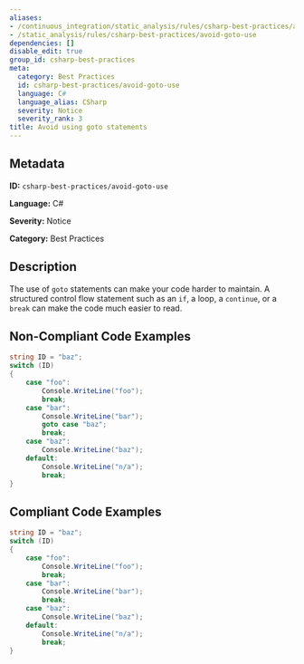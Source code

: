 ```yaml
---
aliases:
- /continuous_integration/static_analysis/rules/csharp-best-practices/avoid-goto-use
- /static_analysis/rules/csharp-best-practices/avoid-goto-use
dependencies: []
disable_edit: true
group_id: csharp-best-practices
meta:
  category: Best Practices
  id: csharp-best-practices/avoid-goto-use
  language: C#
  language_alias: CSharp
  severity: Notice
  severity_rank: 3
title: Avoid using goto statements
---
```

<!--  SOURCED FROM https://github.com/DataDog/datadog-static-analyzer-rule-docs -->


## Metadata
**ID:** `csharp-best-practices/avoid-goto-use`

**Language:** C#

**Severity:** Notice

**Category:** Best Practices

## Description
The use of `goto` statements can make your code harder to maintain. A structured control flow statement such as an `if`, a loop, a `continue`, or a `break` can make the code much easier to read.

## Non-Compliant Code Examples
```csharp
string ID = "baz";
switch (ID)
{
    case "foo":
        Console.WriteLine("foo");
        break;
    case "bar":
        Console.WriteLine("bar");
        goto case "baz";
        break;
    case "baz":
        Console.WriteLine("baz");
    default:
        Console.WriteLine("n/a");
        break;
}
```

## Compliant Code Examples
```csharp
string ID = "baz";
switch (ID)
{
    case "foo":
        Console.WriteLine("foo");
        break;
    case "bar":
        Console.WriteLine("bar");
        break;
    case "baz":
        Console.WriteLine("baz");
    default:
        Console.WriteLine("n/a");
        break;
}

```
